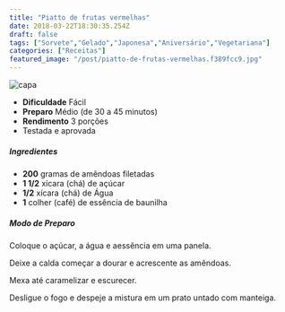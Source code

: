 ```yaml
---
title: "Piatto de frutas vermelhas"
date: 2018-03-22T18:30:35.254Z
draft: false
tags: ["Sorvete","Gelado","Japonesa","Aniversário","Vegetariana"]
categories: ["Receitas"]
featured_image: "/post/piatto-de-frutas-vermelhas.f389fcc9.jpg"
---
```


![capa](/post/piatto-de-frutas-vermelhas.f389fcc9.jpg)

*   **Dificuldade** Fácil
*   **Preparo** Médio (de 30 a 45 minutos)
*   **Rendimento** 3 porções
*   Testada e aprovada
    

##### Ingredientes

*   **200** gramas de amêndoas filetadas
*   **1 1/2** xícara (chá) de açúcar
*   **1/2** xícara (chá) de Água
*   **1** colher (café) de essência de baunilha

##### Modo de Preparo

Coloque o açúcar, a água e aessência em uma panela.

Deixe a calda começar a dourar e acrescente as amêndoas.

Mexa até caramelizar e escurecer.

Desligue o fogo e despeje a mistura em um prato untado com manteiga.
